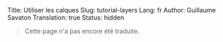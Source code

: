 Title: Utiliser les calques
Slug: tutorial-layers
Lang: fr
Author: Guillaume Savaton
Translation: true
Status: hidden

> Cette page n'a pas encore été traduite.
